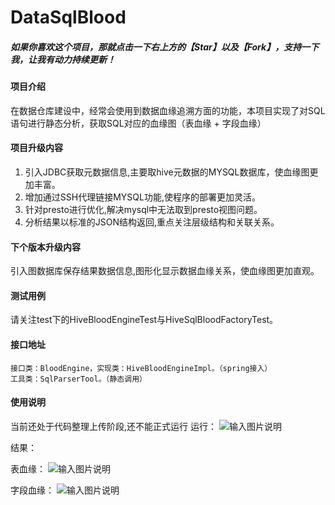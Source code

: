 # DataSqlBlood

##### 如果你喜欢这个项目，那就点击一下右上方的【Star】以及【Fork】，支持一下我，让我有动力持续更新！

#### 项目介绍
在数据仓库建设中，经常会使用到数据血缘追溯方面的功能，本项目实现了对SQL语句进行静态分析，获取SQL对应的血缘图（表血缘 + 字段血缘）

#### 项目升级内容
1. 引入JDBC获取元数据信息,主要取hive元数据的MYSQL数据库，使血缘图更加丰富。
2. 增加通过SSH代理链接MYSQL功能,使程序的部署更加灵活。
3. 针对presto进行优化,解决mysql中无法取到presto视图问题。
4. 分析结果以标准的JSON结构返回,重点关注层级结构和关联关系。

#### 下个版本升级内容
引入图数据库保存结果数据信息,图形化显示数据血缘关系，使血缘图更加直观。

#### 测试用例
请关注test下的HiveBloodEngineTest与HiveSqlBloodFactoryTest。

#### 接口地址
    接口类：BloodEngine，实现类：HiveBloodEngineImpl。（spring接入）
    工具类：SqlParserTool。（静态调用）
    
#### 使用说明
当前还处于代码整理上传阶段,还不能正式运行
运行：
![输入图片说明](./img/172109_101b76d9_146322.png "屏幕截图.png")

结果：

表血缘：
![输入图片说明](./img/172002_32a128d6_146322.png "屏幕截图.png")

字段血缘：
![输入图片说明](./img/171929_39c2de70_146322.png "屏幕截图.png")


